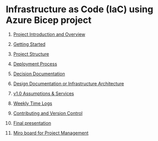 # Infrastructure as Code (IaC) using Azure Bicep project

1. [Project Introduction and Overview]()

2. [Getting Started]()

3. [Project Structure]()

4. [Deployment Process]()

5. [Decision Documentation]()

6. [Design Documentation or Infrastructure Architecture]()

7. [v1.0 Assumptions & Services]()

8. [Weekly Time Logs]()

9. [Contributing and Version Control]()

10. [Final presentation]()

11. [Miro board for Project Management](https://miro.com/app/board/uXjVMTGcfGo=/?share_link_id=227067548492)
